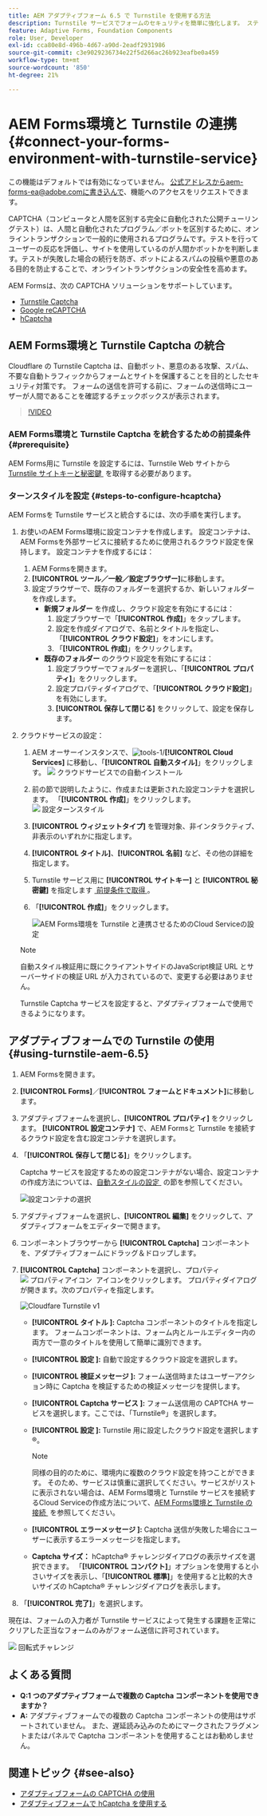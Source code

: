 ```yaml
---
title: AEM アダプティブフォーム 6.5 で Turnstile を使用する方法
description: Turnstile サービスでフォームのセキュリティを簡単に強化します。 ステップバイステップガイドをご用意しております。
feature: Adaptive Forms, Foundation Components
role: User, Developer
exl-id: cca80e8d-496b-4d67-a90d-2eadf2931986
source-git-commit: c3e9029236734e22f5d266ac26b923eafbe0a459
workflow-type: tm+mt
source-wordcount: '850'
ht-degree: 21%

---
```


# AEM Forms環境と Turnstile の連携 {#connect-your-forms-environment-with-turnstile-service}


<span class="preview"> この機能はデフォルトでは有効になっていません。 公式アドレスからaem-forms-ea@adobe.comに書き込んで、機能へのアクセスをリクエストできます。</span>

CAPTCHA（コンピュータと人間を区別する完全に自動化された公開チューリングテスト）は、人間と自動化されたプログラム／ボットを区別するために、オンライントランザクションで一般的に使用されるプログラムです。テストを行ってユーザーの反応を評価し、サイトを使用しているのが人間かボットかを判断します。テストが失敗した場合の続行を防ぎ、ボットによるスパムの投稿や悪意のある目的を防止することで、オンライントランザクションの安全性を高めます。

AEM Formsは、次の CAPTCHA ソリューションをサポートしています。

* [Turnstile Captcha](/help/forms/using/integrate-adaptive-forms-turnstile.md)
* [Google reCAPTCHA](/help/forms/using/captcha-adaptive-forms.md)
* [hCaptcha](/help/forms/using/integrate-adaptive-forms-hcaptcha.md)


<!-- ![Turnstile](assets/Turnstile-challenge.png)-->

## AEM Forms環境と Turnstile Captcha の統合

Cloudflare の Turnstile Captcha は、自動ボット、悪意のある攻撃、スパム、不要な自動トラフィックからフォームとサイトを保護することを目的としたセキュリティ対策です。 フォームの送信を許可する前に、フォームの送信時にユーザーが人間であることを確認するチェックボックスが表示されます。

>[!VIDEO](https://video.tv.adobe.com/v/3440941?captions=jpn)

### AEM Forms環境と Turnstile Captcha を統合するための前提条件 {#prerequisite}

AEM Forms用に Turnstile を設定するには、Turnstile Web サイトから [Turnstile サイトキーと秘密鍵 &#x200B;](https://developers.cloudflare.com/turnstile/get-started/) を取得する必要があります。

### ターンスタイルを設定 {#steps-to-configure-hcaptcha}

AEM Formsを Turnstile サービスと統合するには、次の手順を実行します。

1. お使いのAEM Forms環境に設定コンテナを作成します。 設定コンテナは、AEM Formsを外部サービスに接続するために使用されるクラウド設定を保持します。 設定コンテナを作成するには：
   1. AEM Formsを開きます。
   1. **[!UICONTROL ツール／一般／設定ブラウザー]**&#x200B;に移動します。
   1. 設定ブラウザーで、既存のフォルダーを選択するか、新しいフォルダーを作成します。
      * **新規フォルダー** を作成し、クラウド設定を有効にするには：
         1. 設定ブラウザーで「**[!UICONTROL 作成]**」をタップします。
         1. 設定を作成ダイアログで、名前とタイトルを指定し、「**[!UICONTROL クラウド設定]**」をオンにします。
         1. 「**[!UICONTROL 作成]**」をクリックします。
      * **既存のフォルダー** のクラウド設定を有効にするには：
         1. 設定ブラウザーでフォルダーを選択し、「**[!UICONTROL プロパティ]**」をクリックします。
         1. 設定プロパティダイアログで、「**[!UICONTROL クラウド設定]**」を有効にします。
         1. **[!UICONTROL 保存して閉じる]** をクリックして、設定を保存します。

1. クラウドサービスの設定：
   1. AEM オーサーインスタンスで、![tools-1](assets/tools-1.png)/**[!UICONTROL Cloud Services]** に移動し、「**[!UICONTROL 自動スタイル]**」をクリックします。
      ![&#x200B; クラウドサービスでの自動インストール &#x200B;](assets/turnstile-in-ui.png)
   1. 前の節で説明したように、作成または更新された設定コンテナを選択します。 「**[!UICONTROL 作成]**」をクリックします。
      ![&#x200B; 設定ターンスタイル &#x200B;](assets/config-hcaptcha.png)
   1. **[!UICONTROL ウィジェットタイプ]** を管理対象、非インタラクティブ、非表示のいずれかに指定します。
   1. **[!UICONTROL タイトル]**、**[!UICONTROL 名前]** など、その他の詳細を指定します。
   1. Turnstile サービス用に **[!UICONTROL サイトキー]** と **[!UICONTROL 秘密鍵]** を指定します [&#x200B; 前提条件で取得 &#x200B;](#prerequisite)。
   1. 「**[!UICONTROL 作成]**」をクリックします。

      ![AEM Forms環境を Turnstile と連携させるためのCloud Serviceの設定 &#x200B;](assets/config-turntstile.png)

   >[!NOTE]
   > 自動スタイル検証用に既にクライアントサイドのJavaScript検証 URL とサーバーサイドの検証 URL が入力されているので、変更する必要はありません。

   Turnstile Captcha サービスを設定すると、アダプティブフォームで使用できるようになります。

## アダプティブフォームでの Turnstile の使用 {#using-turnstile-aem-6.5}

1. AEM Formsを開きます。
1. **[!UICONTROL Forms]**／**[!UICONTROL フォームとドキュメント]**&#x200B;に移動します。
1. アダプティブフォームを選択し、**[!UICONTROL プロパティ]** をクリックします。 **[!UICONTROL 設定コンテナ]** で、AEM Formsと Turnstile を接続するクラウド設定を含む設定コンテナを選択します。
1. 「**[!UICONTROL 保存して閉じる]**」をクリックします。

   Captcha サービスを設定するための設定コンテナがない場合、設定コンテナの作成方法については、[&#x200B; 自動スタイルの設定 &#x200B;](#configure-turnstile-steps-to-configure-hcaptcha) の節を参照してください。

   ![設定コンテナの選択](assets/captcha-properties.png)

1. アダプティブフォームを選択し、**[!UICONTROL 編集]** をクリックして、アダプティブフォームをエディターで開きます。
1. コンポーネントブラウザーから **[!UICONTROL Captcha]** コンポーネントを、アダプティブフォームにドラッグ＆ドロップします。
1. **[!UICONTROL Captcha]** コンポーネントを選択し、プロパティ ![&#x200B; プロパティアイコン &#x200B;](assets/configure-icon.svg) アイコンをクリックします。 プロパティダイアログが開きます。次のプロパティを指定します。

   <!--![Turnstile v2](assets/turnstile-settings-v2.png)-->
   ![Cloudfare Turnstile v1](assets/turnstile-setting-v1.png)

   * **[!UICONTROL タイトル &#x200B;]:** Captcha コンポーネントのタイトルを指定します。 フォームコンポーネントは、フォーム内とルールエディター内の両方で一意のタイトルを使用して簡単に識別できます。
   * **[!UICONTROL 設定 &#x200B;]:** 自動で設定するクラウド設定を選択します。
   * **[!UICONTROL 検証メッセージ &#x200B;]:** フォーム送信時またはユーザーアクション時に Captcha を検証するための検証メッセージを提供します。
   * **[!UICONTROL Captcha サービス &#x200B;]:** フォーム送信用の CAPTCHA サービスを選択します。ここでは、「Turnstile®」を選択します。
   * **[!UICONTROL 設定 &#x200B;]:** Turnstile 用に設定したクラウド設定を選択します®。
     >[!NOTE]
     >同様の目的のために、環境内に複数のクラウド設定を持つことができます。 そのため、サービスは慎重に選択してください。サービスがリストに表示されない場合は、AEM Forms環境と Turnstile サービスを接続するCloud Serviceの作成方法について、[AEM Forms環境と Turnstile の接続 &#x200B;](#connect-your-forms-environment-with-turnstile-service) を参照してください。

   * **[!UICONTROL エラーメッセージ &#x200B;]:** Captcha 送信が失敗した場合にユーザーに表示するエラーメッセージを指定します。
   * **Captcha サイズ：** hCaptcha® チャレンジダイアログの表示サイズを選択できます。 「**[!UICONTROL コンパクト]**」オプションを使用すると小さいサイズを表示し、「**[!UICONTROL 標準]**」を使用すると比較的大きいサイズの hCaptcha® チャレンジダイアログを表示します。

1. 「**[!UICONTROL 完了]**」を選択します。


現在は、フォームの入力者が Turnstile サービスによって発生する課題を正常にクリアした正当なフォームのみがフォーム送信に許可されています。

![&#x200B; 回転式チャレンジ &#x200B;](assets/turnstile-challenge.png)


## よくある質問

* **Q:1 つのアダプティブフォームで複数の Captcha コンポーネントを使用できますか？**
* **A:** アダプティブフォームでの複数の Captcha コンポーネントの使用はサポートされていません。 また、遅延読み込みのためにマークされたフラグメントまたはパネルで Captcha コンポーネントを使用することはお勧めしません。

## 関連トピック {#see-also}

* [アダプティブフォームの CAPTCHA の使用](/help/forms/using/captcha-adaptive-forms.md)
* [アダプティブフォームで hCaptcha を使用する](/help/forms/using/integrate-adaptive-forms-hcaptcha.md)
